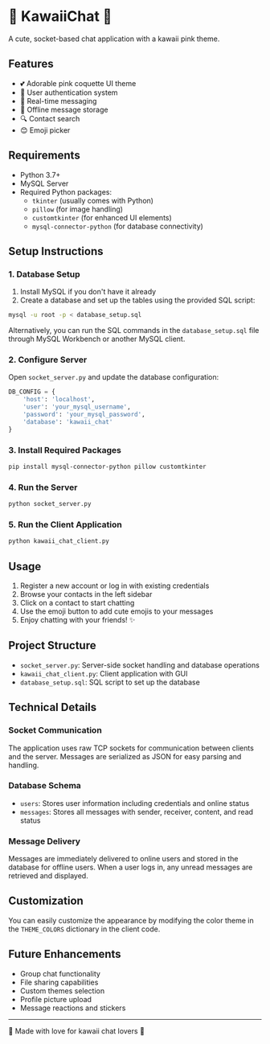 
# 🌸 KawaiiChat 🌸

A cute, socket-based chat application with a kawaii pink theme.

## Features

- 💕 Adorable pink coquette UI theme
- 👤 User authentication system
- 💬 Real-time messaging
- 📨 Offline message storage
- 🔍 Contact search
- 😊 Emoji picker

## Requirements

- Python 3.7+
- MySQL Server
- Required Python packages:
  - `tkinter` (usually comes with Python)
  - `pillow` (for image handling)
  - `customtkinter` (for enhanced UI elements)
  - `mysql-connector-python` (for database connectivity)

## Setup Instructions

### 1. Database Setup

1. Install MySQL if you don't have it already
2. Create a database and set up the tables using the provided SQL script:

```bash
mysql -u root -p < database_setup.sql
```

Alternatively, you can run the SQL commands in the `database_setup.sql` file through MySQL Workbench or another MySQL client.

### 2. Configure Server

Open `socket_server.py` and update the database configuration:

```python
DB_CONFIG = {
    'host': 'localhost',
    'user': 'your_mysql_username',
    'password': 'your_mysql_password',
    'database': 'kawaii_chat'
}
```

### 3. Install Required Packages

```bash
pip install mysql-connector-python pillow customtkinter
```

### 4. Run the Server

```bash
python socket_server.py
```

### 5. Run the Client Application

```bash
python kawaii_chat_client.py
```

## Usage

1. Register a new account or log in with existing credentials
2. Browse your contacts in the left sidebar
3. Click on a contact to start chatting
4. Use the emoji button to add cute emojis to your messages
5. Enjoy chatting with your friends! ✨

## Project Structure

- `socket_server.py`: Server-side socket handling and database operations
- `kawaii_chat_client.py`: Client application with GUI
- `database_setup.sql`: SQL script to set up the database

## Technical Details

### Socket Communication

The application uses raw TCP sockets for communication between clients and the server. Messages are serialized as JSON for easy parsing and handling.

### Database Schema

- `users`: Stores user information including credentials and online status
- `messages`: Stores all messages with sender, receiver, content, and read status

### Message Delivery

Messages are immediately delivered to online users and stored in the database for offline users. When a user logs in, any unread messages are retrieved and displayed.

## Customization

You can easily customize the appearance by modifying the color theme in the `THEME_COLORS` dictionary in the client code.

## Future Enhancements

- Group chat functionality
- File sharing capabilities
- Custom themes selection
- Profile picture upload
- Message reactions and stickers

---

🌟 Made with love for kawaii chat lovers 🌟
